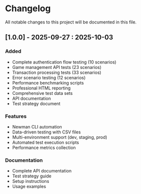 # Changelog

All notable changes to this project will be documented in this file.

## [1.0.0] - 2025-09-27 : 2025-10-03

### Added
- Complete authentication flow testing (10 scenarios)
- Game management API tests (23 scenarios)
- Transaction processing tests (33 scenarios)
- Error scenario testing (12 scenarios)
- Performance benchmarking scripts
- Professional HTML reporting
- Comprehensive test data sets
- API documentation
- Test strategy document

### Features
- Newman CLI automation
- Data-driven testing with CSV files
- Multi-environment support (dev, staging, prod)
- Automated test execution scripts
- Performance metrics collection

### Documentation
- Complete API documentation
- Test strategy guide
- Setup instructions
- Usage examples
